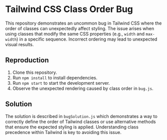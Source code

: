 # Tailwind CSS Class Order Bug

This repository demonstrates an uncommon bug in Tailwind CSS where the order of classes can unexpectedly affect styling.  The issue arises when using classes that modify the same CSS properties (e.g., `width` and `max-width`) in a specific sequence.  Incorrect ordering may lead to unexpected visual results.

## Reproduction

1. Clone this repository.
2. Run `npm install` to install dependencies.
3. Run `npm start` to start the development server.
4. Observe the unexpected rendering caused by class order in `bug.js`.

## Solution

The solution is described in `bugSolution.js` which demonstrates a way to correctly define the order of Tailwind classes or use alternative methods that ensure the expected styling is applied.  Understanding class precedence within Tailwind is key to avoiding this issue.